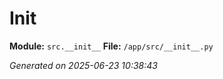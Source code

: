 #   Init  

**Module:** `src.__init__`
**File:** `/app/src/__init__.py`

*Generated on 2025-06-23 10:38:43*